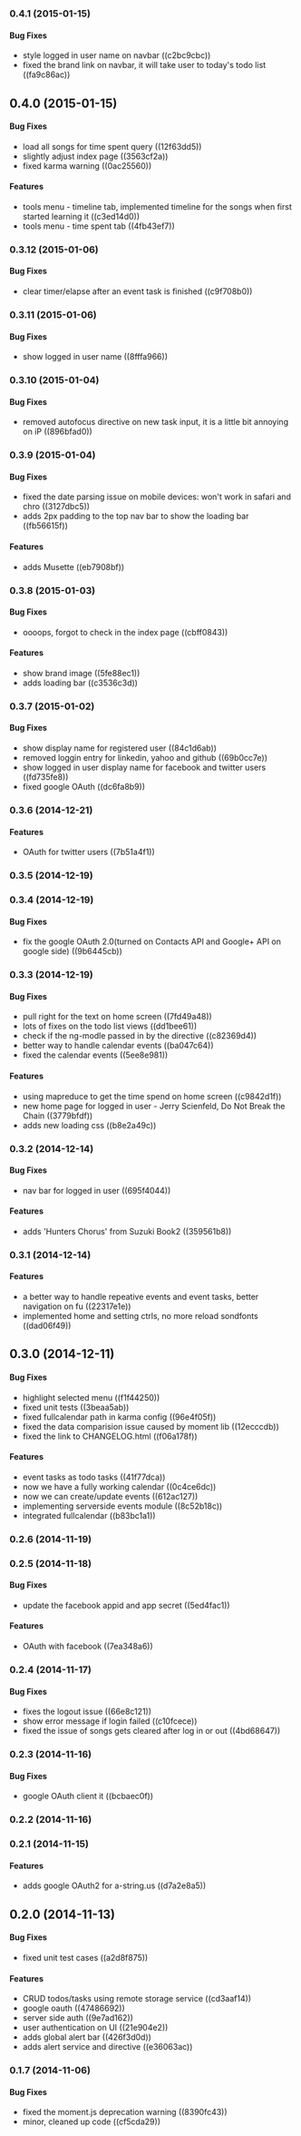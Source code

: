 <a name="0.4.1"></a>
### 0.4.1 (2015-01-15)


#### Bug Fixes

* style logged in user name on navbar ((c2bc9cbc))
* fixed the brand link on navbar, it will take user to today's todo list ((fa9c86ac))


<a name="0.4.0"></a>
## 0.4.0 (2015-01-15)


#### Bug Fixes

* load all songs for time spent query ((12f63dd5))
* slightly adjust index page ((3563cf2a))
* fixed karma warning ((0ac25560))


#### Features

* tools menu - timeline tab, implemented timeline for the songs when first started learning it ((c3ed14d0))
* tools menu - time spent tab ((4fb43ef7))


<a name="0.3.12"></a>
### 0.3.12 (2015-01-06)


#### Bug Fixes

* clear timer/elapse after an event task is finished ((c9f708b0))


<a name="0.3.11"></a>
### 0.3.11 (2015-01-06)


#### Bug Fixes

* show logged in user name ((8fffa966))


<a name="0.3.10"></a>
### 0.3.10 (2015-01-04)


#### Bug Fixes

* removed autofocus directive on new task input, it is a little bit annoying on iP ((896bfad0))


<a name="0.3.9"></a>
### 0.3.9 (2015-01-04)


#### Bug Fixes

* fixed the date parsing issue on mobile devices:    won't work in safari and chro ((3127dbc5))
* adds 2px padding to the top nav bar to show the loading bar ((fb56615f))


#### Features

* adds Musette ((eb7908bf))


<a name="0.3.8"></a>
### 0.3.8 (2015-01-03)


#### Bug Fixes

* oooops, forgot to check in the index page ((cbff0843))


#### Features

* show brand image ((5fe88ec1))
* adds loading bar ((c3536c3d))


<a name="0.3.7"></a>
### 0.3.7 (2015-01-02)


#### Bug Fixes

* show display name for registered user ((84c1d6ab))
* removed loggin entry for linkedin, yahoo and github ((69b0cc7e))
* show logged in user display name for facebook and twitter users ((fd735fe8))
* fixed google OAuth ((dc6fa8b9))


<a name="0.3.6"></a>
### 0.3.6 (2014-12-21)


#### Features

* OAuth for twitter users ((7b51a4f1))


<a name="0.3.5"></a>
### 0.3.5 (2014-12-19)


<a name="0.3.4"></a>
### 0.3.4 (2014-12-19)


#### Bug Fixes

* fix the google OAuth 2.0(turned on Contacts API and Google+ API on google side) ((9b6445cb))


<a name="0.3.3"></a>
### 0.3.3 (2014-12-19)


#### Bug Fixes

* pull right for the text on home screen ((7fd49a48))
* lots of fixes on the todo list views ((dd1bee61))
* check if the ng-modle passed in by the directive ((c82369d4))
* better way to handle calendar events ((ba047c64))
* fixed the calendar events ((5ee8e981))


#### Features

* using mapreduce to get the time spend on home screen ((c9842d1f))
* new home page for logged in user - Jerry Scienfeld, Do Not Break the Chain ((3779bfdf))
* adds new loading css ((b8e2a49c))


<a name="0.3.2"></a>
### 0.3.2 (2014-12-14)


#### Bug Fixes

* nav bar for logged in user ((695f4044))


#### Features

* adds 'Hunters Chorus' from Suzuki Book2 ((359561b8))


<a name="0.3.1"></a>
### 0.3.1 (2014-12-14)


#### Features

* a better way to handle repeative events and event tasks, better navigation on fu ((22317e1e))
* implemented home and setting ctrls, no more reload sondfonts ((dad06f49))


<a name="0.3.0"></a>
## 0.3.0 (2014-12-11)


#### Bug Fixes

* highlight selected menu ((f1f44250))
* fixed unit tests ((3beaa5ab))
* fixed fullcalendar path in karma config ((96e4f05f))
* fixed the data comparision issue caused by moment lib ((12ecccdb))
* fixed the link to CHANGELOG.html ((f06a178f))


#### Features

* event tasks as todo tasks ((41f77dca))
* now we have a fully working calendar ((0c4ce6dc))
* now we can create/update events ((612ac127))
* implementing serverside events module ((8c52b18c))
* integrated fullcalendar ((b83bc1a1))


<a name="0.2.6"></a>
### 0.2.6 (2014-11-19)


<a name="0.2.5"></a>
### 0.2.5 (2014-11-18)


#### Bug Fixes

* update the facebook appid and app secret ((5ed4fac1))


#### Features

* OAuth with facebook ((7ea348a6))


<a name="0.2.4"></a>
### 0.2.4 (2014-11-17)


#### Bug Fixes

* fixes the logout issue ((66e8c121))
* show error message if login failed ((c10fcece))
* fixed the issue of songs gets cleared after log in or out ((4bd68647))


<a name="0.2.3"></a>
### 0.2.3 (2014-11-16)


#### Bug Fixes

* google OAuth client it ((bcbaec0f))


<a name="0.2.2"></a>
### 0.2.2 (2014-11-16)


<a name="0.2.1"></a>
### 0.2.1 (2014-11-15)


#### Features

* adds google OAuth2 for a-string.us ((d7a2e8a5))


<a name="0.2.0"></a>
## 0.2.0 (2014-11-13)


#### Bug Fixes

* fixed unit test cases ((a2d8f875))


#### Features

* CRUD todos/tasks using remote storage service ((cd3aaf14))
* google oauth ((47486692))
* server side auth ((9e7ad162))
* user authentication on UI ((21e904e2))
* adds global alert bar ((426f3d0d))
* adds alert service and directive ((e36063ac))


<a name="0.1.7"></a>
### 0.1.7 (2014-11-06)


#### Bug Fixes

* fixed the moment.js deprecation warning ((8390fc43))
* minor, cleaned up code ((cf5cda29))


